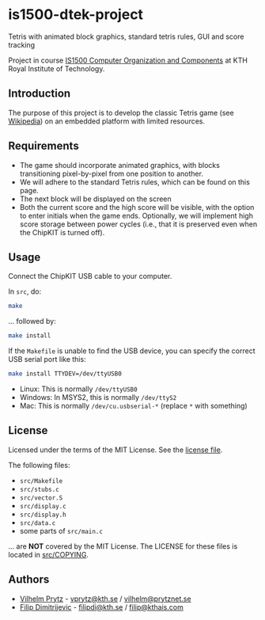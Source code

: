 # is1500-dtek-project

Tetris with animated block graphics, standard tetris rules, GUI and score tracking

Project in course [IS1500 Computer Organization and Components](https://www.kth.se/student/kurser/kurs/IS1500?l=en) at KTH Royal Institute of Technology.

## Introduction

The purpose of this project is to develop the classic Tetris game (see [Wikipedia](https://en.wikipedia.org/wiki/Tetris)) on an
embedded platform with limited resources.

## Requirements

- The game should incorporate animated graphics, with blocks transitioning pixel-by-pixel from one position to another.
- We will adhere to the standard Tetris rules, which can be found on this page.
- The next block will be displayed on the screen
- Both the current score and the high score will be visible, with the option to enter initials when the game ends. Optionally, we will implement high score storage between power cycles (i.e., that it is preserved even when the ChipKIT is turned off).

## Usage

Connect the ChipKIT USB cable to your computer.

In `src`, do:

```bash
make
```

... followed by:

```bash
make install
```

If the `Makefile` is unable to find the USB device, you can specify the correct USB serial port like this:

```bash
make install TTYDEV=/dev/ttyUSB0
```

- Linux: This is normally `/dev/ttyUSB0`
- Windows: In MSYS2, this is normally `/dev/ttyS2`
- Mac: This is normally `/dev/cu.usbserial-*` (replace `*` with something)

## License

Licensed under the terms of the MIT License. See the [license file](LICENSE).

The following files:

- `src/Makefile`
- `src/stubs.c`
- `src/vector.S`
- `src/display.c`
- `src/display.h`
- `src/data.c`
- some parts of `src/main.c`

... are **NOT** covered by the MIT License. The LICENSE for these files is located in [src/COPYING](src/COPYING).

## Authors

- [Vilhelm Prytz](https://github.com/vilhelmprytz) - vprytz@kth.se / vilhelm@prytznet.se
- [Filip Dimitrijevic](https://github.com/FilipDimitrijevic97) - filipdi@kth.se / filip@kthais.com
